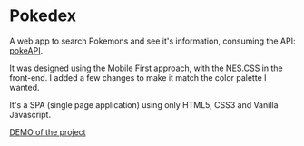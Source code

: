 # Pokedex

A web app to search Pokemons and see it's information, consuming the API: [pokeAPI](https://pokeapi.co/).

It was designed using the Mobile First approach, with the NES.CSS in the front-end. I added a few changes to make it match the color palette I wanted.

It's a SPA (single page application) using only HTML5, CSS3 and Vanilla Javascript.

[DEMO of the project](https://pokedex-appweb.netlify.app/)
